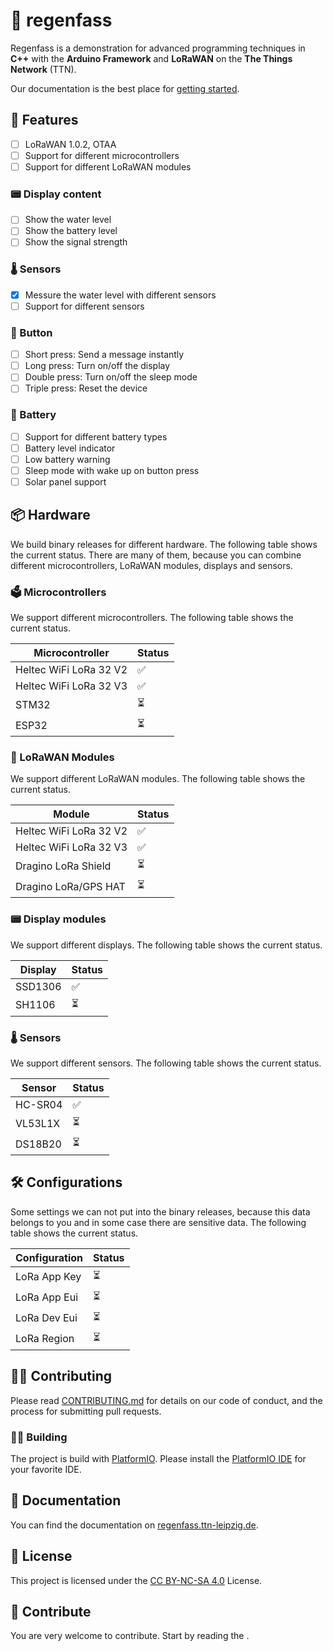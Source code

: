 # 🌈 regenfass

Regenfass is a demonstration for advanced programming techniques in **C++** with the **Arduino Framework** and **LoRaWAN** on the **The Things Network** (TTN).

Our documentation is the best place for
[getting started](https://regenfass.ttn-leipzig.de).

## 🚀 Features

* [ ] LoRaWAN 1.0.2, OTAA
* [ ] Support for different microcontrollers
* [ ] Support for different LoRaWAN modules

### 📟 Display content

* [ ] Show the water level
* [ ] Show the battery level
* [ ] Show the signal strength

### 🌡️  Sensors

* [x] Messure the water level with different sensors
* [ ] Support for different sensors

### 🔴 Button

* [ ] Short press: Send a message instantly
* [ ] Long press: Turn on/off the display
* [ ] Double press: Turn on/off the sleep mode
* [ ] Triple press: Reset the device

### 🔋 Battery

* [ ] Support for different battery types
* [ ] Battery level indicator
* [ ] Low battery warning
* [ ] Sleep mode with wake up on button press
* [ ] Solar panel support

## 📦 Hardware

We build binary releases for different hardware. The following table shows the current status. There are many of them, because you can combine different microcontrollers, LoRaWAN modules, displays and sensors.

### 🗳️ Microcontrollers

 We support different microcontrollers. The following table shows the current status.

| Microcontroller | Status |
| --------------- | ------ |
| Heltec WiFi LoRa 32 V2 | ✅ |
| Heltec WiFi LoRa 32 V3 | ✅ |
| STM32 | ⏳ |
| ESP32 | ⏳ |

### 📡 LoRaWAN Modules

We support different LoRaWAN modules. The following table shows the current status.

| Module | Status |
| ------ | ------ |
| Heltec WiFi LoRa 32 V2 | ✅ |
| Heltec WiFi LoRa 32 V3 | ✅ |
| Dragino LoRa Shield | ⏳ |
| Dragino LoRa/GPS HAT | ⏳ |

### 📟 Display modules

We support different displays. The following table shows the current status.

| Display | Status |
| ------- | ------ |
| SSD1306 | ✅ |
| SH1106 | ⏳ |

### 🌡️ Sensors

We support different sensors. The following table shows the current status.

| Sensor | Status |
| ------ | ------ |
| HC-SR04 | ✅ |
| VL53L1X | ⏳ |
| DS18B20 | ⏳ |

## 🛠️ Configurations

Some settings we can not put into the binary releases, because this data belongs to you and in some case there are sensitive data.
The following table shows the current status.

| Configuration | Status |
| ------------- | ------ |
| LoRa App Key | ⏳ |
| LoRa App Eui | ⏳ |
| LoRa Dev Eui | ⏳ |
| LoRa Region | ⏳ |

## 👩‍💻 Contributing

Please read [CONTRIBUTING.md](CONTRIBUTING.md) for details on our code of conduct, and the process for submitting pull requests.

### 👷‍♀️ Building

The project is build with [PlatformIO](https://platformio.org/). Please install the [PlatformIO IDE](https://platformio.org/platformio-ide) for your favorite IDE.

## 📝 Documentation

You can find the documentation on [regenfass.ttn-leipzig.de](https://regenfass.ttn-leipzig.de).

## 📜 License

This project is licensed under the [CC BY-NC-SA 4.0](https://creativecommons.org/licenses/by-nc-sa/4.0/) License.

## 🙏 Contribute

You are very welcome to contribute. Start by reading the [](CONTRIBUTING.md).

